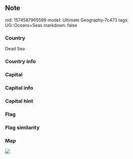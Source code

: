 ## Note
nid: 1574587965599
model: Ultimate Geography-7c473
tags: UG::Oceans+Seas
markdown: false

### Country
Dead Sea

### Country info


### Capital


### Capital info


### Capital hint


### Flag


### Flag similarity


### Map
<img src="ug-map-dead_sea.png">
